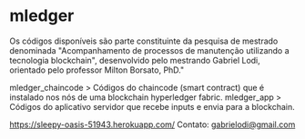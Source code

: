 # mledger

Os códigos disponíveis são parte constituinte da pesquisa de mestrado denominada "Acompanhamento de processos de manutenção utilizando a tecnologia blockchain", desenvolvido pelo mestrando Gabriel Lodi, orientado pelo professor Milton Borsato, PhD."

mledger_chaincode > Códigos do chaincode (smart contract) que é instalado nos nós de uma blockchain hyperledger fabric.
mledger_app > Códigos do aplicativo servidor que recebe inputs e envia para a blockchain.

https://sleepy-oasis-51943.herokuapp.com/
Contato: gabrielodi@gmail.com
